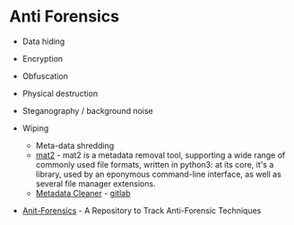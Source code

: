 # Anti Forensics

- Data hiding
- Encryption
- Obfuscation
- Physical destruction
- Steganography / background noise
- Wiping
  - Meta-data shredding
  - [mat2](https://0xacab.org/jvoisin/mat2) - mat2 is a metadata removal tool, supporting a wide range of commonly used file formats, written in python3: at its core, it's a library, used by an eponymous command-line interface, as well as several file manager extensions. 
  - [Metadata Cleaner](https://metadatacleaner.romainvigier.fr/) - [gitlab](https://gitlab.com/rmnvgr/metadata-cleaner/)

- [Anit-Forensics](https://github.com/ashemery/Anit-Forensics) - A Repository to Track Anti-Forensic Techniques
